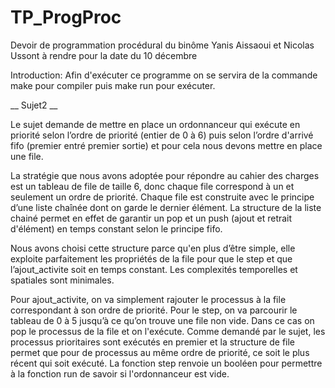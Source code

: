 # TP_ProgProc
Devoir de programmation procédural du binôme Yanis Aissaoui et Nicolas Ussont à rendre pour la date du 10 décembre


Introduction:
Afin d'exécuter ce programme on se servira de la commande make pour compiler puis make run pour exécuter.

__ Sujet2 __

Le sujet demande de mettre en place un ordonnanceur qui exécute en priorité selon l’ordre de priorité (entier de 0 à 6) puis selon l’ordre d'arrivé fifo (premier entré premier sortie) et pour cela nous devons mettre en place une file.

La stratégie que nous avons adoptée pour répondre au cahier des charges est un tableau de file de taille 6, donc chaque file correspond à un et seulement un ordre de priorité.
Chaque file est construite avec le principe d’une liste chaînée dont on garde le dernier élément. La structure de la liste chainé permet en effet de garantir un pop et un push (ajout et retrait d'élément) en temps constant selon le principe fifo.

Nous avons choisi cette structure parce qu'en plus d’être simple, elle exploite parfaitement les propriétés de la file pour que le step et que l’ajout_activite soit en temps constant. Les complexités temporelles et spatiales sont minimales.

Pour ajout_activite, on va simplement rajouter le processus à la file correspondant à son ordre de priorité. Pour le step, on va parcourir le tableau de 0 à 5 jusqu’à ce qu’on trouve une file non vide. Dans ce cas on pop le processus de la file et on l'exécute. Comme demandé par le sujet, les processus prioritaires sont exécutés en premier et la structure de file permet que pour de processus au même ordre de priorité, ce soit le plus récent qui soit exécuté.
La fonction step renvoie un booléen pour permettre à la fonction run de savoir si l'ordonnanceur est vide.
